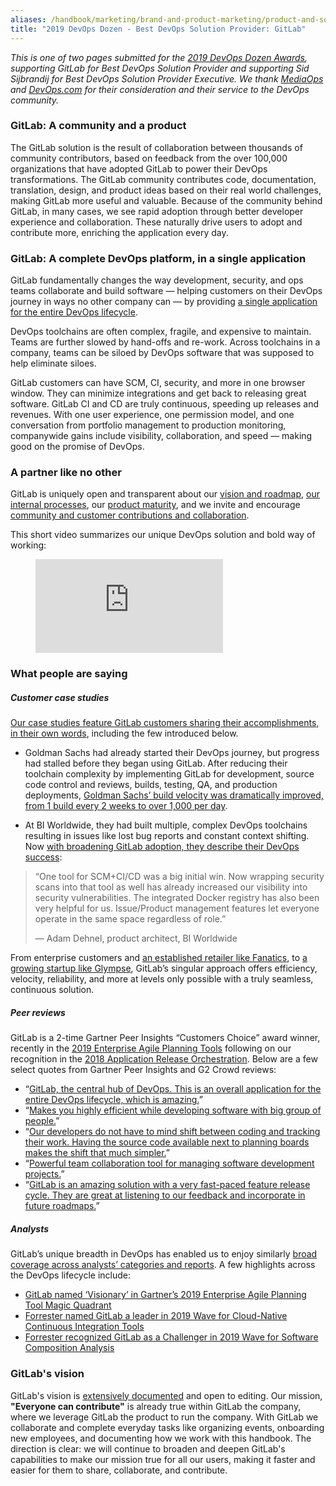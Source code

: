 ```yaml
---
aliases: /handbook/marketing/brand-and-product-marketing/product-and-solution-marketing/dod12/2019-Best-Solution
title: "2019 DevOps Dozen - Best DevOps Solution Provider: GitLab"
---
```








*This is one of two pages submitted for the [2019 DevOps Dozen Awards](https://devopsdozen.com/), supporting GitLab for Best DevOps Solution Provider and supporting Sid Sijbrandij for Best DevOps Solution Provider Executive. We thank [MediaOps](https://mediaops.io/) and [DevOps.com](https://devops.com/) for their consideration and their service to the DevOps community.*

### GitLab: A community **and** a product

The GitLab solution is the result of collaboration between thousands of community contributors, based on feedback from the over 100,000 organizations that have adopted GitLab to power their DevOps transformations. The GitLab community contributes code, documentation, translation, design, and product ideas based on their real world challenges, making GitLab more useful and valuable. Because of the community behind GitLab, in many cases, we see rapid adoption through better developer experience and collaboration. These naturally drive users to adopt and contribute more, enriching the application every day.

### GitLab: A complete DevOps platform, in a single application

GitLab fundamentally changes the way development, security, and ops teams collaborate and build software — helping customers on their DevOps journey in ways no other company can — by providing [a single application for the entire DevOps lifecycle](https://about.gitlab.com/stages-devops-lifecycle/).

DevOps toolchains are often complex, fragile, and expensive to maintain. Teams are further slowed by hand-offs and re-work. Across toolchains in a company, teams can be siloed by DevOps software that was supposed to help eliminate siloes.

GitLab customers can have SCM, CI, security, and more in one browser window. They can minimize integrations and get back to releasing great software. GitLab CI and CD are truly continuous, speeding up releases and revenues. With one user experience, one permission model, and one conversation from portfolio management to production monitoring, companywide gains include visibility, collaboration, and speed — making good on the promise of DevOps.

### A partner like no other

GitLab is uniquely open and transparent about our [vision and roadmap](https://about.gitlab.com/direction/), [our internal processes](/handbook/), our [product maturity](https://about.gitlab.com/direction/maturity/), and we invite and encourage [community and customer contributions and collaboration](/community/contribute/).

This short video summarizes our unique DevOps solution and bold way of working:

<!-- blank line -->
<figure class="video_container">
  <iframe src="https://www.youtube.com/embed/MqL6BMOySIQ" frameborder="0" allowfullscreen="true"> </iframe>
</figure>
<!-- blank line -->

### What people are saying

##### Customer case studies

[Our case studies feature GitLab customers sharing their accomplishments, in their own words](/customers/), including the few introduced below.

- Goldman Sachs had already started their DevOps journey, but progress had stalled before they began using GitLab. After reducing their toolchain complexity by implementing GitLab for development, source code control and reviews, builds, testing, QA, and production deployments, [Goldman Sachs’ build velocity was dramatically improved, from 1 build every 2 weeks to over 1,000 per day](/customers/goldman-sachs/).

- At BI Worldwide, they had built multiple, complex DevOps toolchains resulting in issues like lost bug reports and constant context shifting. Now [with broadening GitLab adoption, they describe their DevOps success](/customers/bi_worldwide/):

> “One tool for SCM+CI/CD was a big initial win. Now wrapping security scans into that tool as well has already increased our visibility into security vulnerabilities. The integrated Docker registry has also been very helpful for us. Issue/Product management features let everyone operate in the same space regardless of role.”
>
>— Adam Dehnel, product architect, BI Worldwide

From enterprise customers and [an established retailer like Fanatics](/customers/fanatics/), to [a growing startup like Glympse](/customers/glympse/), GitLab’s singular approach offers efficiency, velocity, reliability, and more at levels only possible with a truly seamless, continuous solution.

##### Peer reviews

GitLab is a 2-time Gartner Peer Insights “Customers Choice” award winner, recently in the [2019 Enterprise Agile Planning Tools](https://www.gartner.com/reviews/market/enterprise-agile-planning-tools/vendor/gitlab/product/gitlab?months=12) following on our recognition in the [2018 Application Release Orchestration](https://www.gartner.com/reviews/market/application-release-orchestration-solutions/vendor/gitlab). Below are a few select quotes from Gartner Peer Insights and G2 Crowd reviews:

- “[GitLab, the central hub of DevOps. This is an overall application for the entire DevOps lifecycle, which is amazing.](https://www.gartner.com/reviews/review/view/1017404)”
- “[Makes you highly efficient while developing software with big group of people.](https://www.gartner.com/reviews/review/view/987403)”
- “[Our developers do not have to mind shift between coding and tracking their work. Having the source code available next to planning boards makes the shift that much simpler.](https://www.gartner.com/reviews/review/view/956352)”
- “[Powerful team collaboration tool for managing software development projects.](https://www.g2.com/products/gitlab/reviews/gitlab-review-1976773)”
- “[GitLab is an amazing solution with a very fast-paced feature release cycle. They are great at listening to our feedback and incorporate in future roadmaps.](https://www.gartner.com/reviews/review/view/612634)”

##### Analysts

GitLab’s unique breadth in DevOps has enabled us to enjoy similarly [broad coverage across analysts’ categories and reports](/analysts/). A few highlights across the DevOps lifecycle include:
- [GitLab named ‘Visionary’ in Gartner’s 2019 Enterprise Agile Planning Tool Magic Quadrant](https://about.gitlab.com/blog/2019/05/22/gitlab-identified-by-gartner-as-eapt-visionary/)
- [Forrester named GitLab a leader in 2019 Wave for Cloud-Native Continuous Integration Tools](/analysts/forrester-cloudci19/)
- [Forrester recognized GitLab as a Challenger in 2019 Wave for Software Composition Analysis](https://about.gitlab.com/blog/2019/04/12/gitlab-is-an-sca-contender/)

### GitLab's vision

GitLab's vision is [extensively documented](https://about.gitlab.com/direction/) and open to editing. Our mission, **"Everyone can contribute"** is already true within GitLab the company, where we leverage GitLab the product to run the company. With GitLab we collaborate and complete everyday tasks like organizing events, onboarding new employees, and documenting how we work with this handbook. The direction is clear: we will continue to broaden and deepen GitLab's capabilities to make our mission true for all our users, making it faster and easier for them to share, collaborate, and contribute.
